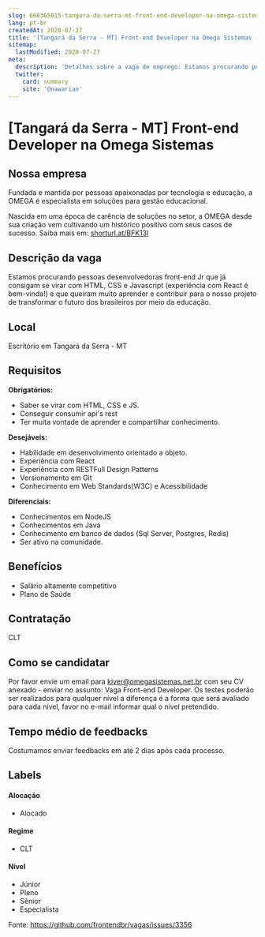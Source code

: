 ```yaml
---
slug: 666365015-tangara-da-serra-mt-front-end-developer-na-omega-sistemas
lang: pt-br
createdAt: 2020-07-27
title: '[Tangará da Serra - MT] Front-end Developer na Omega Sistemas - Vaga de Emprego'
sitemap:
  lastModified: 2020-07-27
meta:
  description: 'Detalhes sobre a vaga de emprego: Estamos procurando pessoas desenvolvedoras front-end Jr que já consigam se virar com HTML, CSS e Javascript (experiência com React é bem-vinda!) e que queiram muito aprender e contribuir para o nosso projeto de transformar o futuro dos brasileiros por meio da educação.'
  twitter:
    card: summary
    site: '@nawarian'
---
```


# [Tangará da Serra - MT] Front-end Developer na Omega Sistemas

## Nossa empresa

Fundada e mantida por pessoas apaixonadas por tecnologia e educação, a OMEGA é especialista em soluções para gestão educacional. 

Nascida em uma época de carência de soluções no setor, a OMEGA desde sua criação vem cultivando um histórico positivo com seus casos de sucesso. Saiba mais em: [shorturl.at/BFK13l](http://shorturl.at/BFK13)

## Descrição da vaga

Estamos procurando pessoas desenvolvedoras front-end Jr que já consigam se virar com HTML, CSS e Javascript (experiência com React é bem-vinda!) e que queiram muito aprender e contribuir para o nosso projeto de transformar o futuro dos brasileiros por meio da educação. 

## Local

Escritório em Tangará da Serra - MT

## Requisitos

**Obrigatórios:**

- Saber se virar com HTML, CSS e JS.
- Conseguir consumir api's rest
- Ter muita vontade de aprender e compartilhar conhecimento.

**Desejáveis:**

- Habilidade em desenvolvimento orientado a objeto.
- Experiência com React
- Experiência com RESTFull Design Patterns
- Versionamento em Git
- Conhecimento em Web Standards(W3C) e Acessibilidade

**Diferenciais:**
- Conhecimentos em NodeJS
- Conhecimentos em Java
- Conhecimento em banco de dados (Sql Server, Postgres, Redis)
- Ser ativo na comunidade.

## Benefícios

- Salário altamente competitivo
- Plano de Saúde

## Contratação

CLT

## Como se candidatar

Por favor envie um email para kiver@omegasistemas.net.br com seu CV anexado - enviar no assunto: Vaga Front-end Developer.
Os testes poderão ser realizados para qualquer nível a diferença é a forma que será avaliado para cada nível, favor no e-mail informar qual o nível pretendido.

## Tempo médio de feedbacks

Costumamos enviar feedbacks em até 2 dias após cada processo.

## Labels

#### Alocação
- Alocado

#### Regime
- CLT

#### Nível
- Júnior
- Pleno
- Sênior
- Especialista




Fonte: https://github.com/frontendbr/vagas/issues/3356